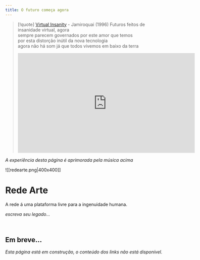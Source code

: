 ```yaml
---
title: O futuro começa agora
---
```


> [!quote] [Virtual Insanity](https://www.youtube.com/watch?v=4JkIs37a2JE) - Jamiroquai (1996)
> Futuros feitos de insanidade virtual, agora<br>
> sempre parecem governados por este amor que temos<br>
> por esta distorção inútil da nova tecnologia<br>
> agora não há som já que todos vivemos em baixo da terra<br>
> <iframe width="560" height="315" src="https://www.youtube.com/embed/4JkIs37a2JE?si=9n8zMGkQrV7vSJBh" title="YouTube video player" frameborder="0" allow="accelerometer; autoplay; clipboard-write; encrypted-media; gyroscope; picture-in-picture; web-share" referrerpolicy="strict-origin-when-cross-origin" allowfullscreen></iframe>
> 

 


*A experiência desta página é aprimorada pela música acima*


![[redearte.png|400x400]]

# Rede Arte

A rede á uma plataforma livre para a ingenuidade humana. 

*escreva seu legado...*

<br/>

## Em breve...
*Esta página está em construção, o conteúdo dos links não está disponível.*
